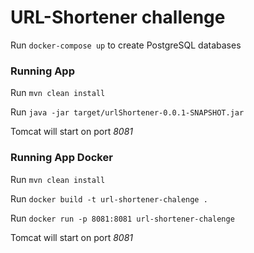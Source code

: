 # URL-Shortener challenge

Run `docker-compose up` to create PostgreSQL databases

### Running App

Run `mvn clean install`

Run `java -jar target/urlShortener-0.0.1-SNAPSHOT.jar`

Tomcat will start on port *8081*

### Running App Docker

Run `mvn clean install`

Run `docker build -t url-shortener-chalenge .`

Run `docker run -p 8081:8081 url-shortener-chalenge`

Tomcat will start on port *8081*